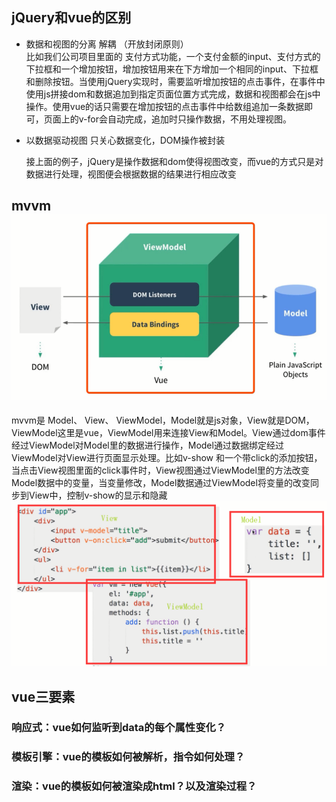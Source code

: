 ## jQuery和vue的区别

* 数据和视图的分离  解耦 （开放封闭原则）  
  比如我们公司项目里面的 支付方式功能，一个支付金额的input、支付方式的下拉框和一个增加按钮，增加按钮用来在下方增加一个相同的input、下拉框和删除按钮。当使用jQuery实现时，需要监听增加按钮的点击事件，在事件中使用js拼接dom和数据追加到指定页面位置方式完成，数据和视图都会在js中操作。使用vue的话只需要在增加按钮的点击事件中给数组追加一条数据即可，页面上的v-for会自动完成，追加时只操作数据，不用处理视图。

* 以数据驱动视图 只关心数据变化，DOM操作被封装

  接上面的例子，jQuery是操作数据和dom使得视图改变，而vue的方式只是对数据进行处理，视图便会根据数据的结果进行相应改变

## mvvm![](/assets/vue/mvvm.png)

mvvm是 Model、 View、 ViewModel，Model就是js对象，View就是DOM，ViewModel这里是vue，ViewModel用来连接View和Model。View通过dom事件经过ViewModel对Model里的数据进行操作，Model通过数据绑定经过ViewModel对View进行页面显示处理。比如v-show 和一个带click的添加按钮，当点击View视图里面的click事件时，View视图通过ViewModel里的方法改变Model数据中的变量，当变量修改，Model数据通过ViewModel将变量的改变同步到View中，控制v-show的显示和隐藏![](/assets/vue/mvvm1.png)

## vue三要素

### 响应式：vue如何监听到data的每个属性变化？





### 模板引擎：vue的模板如何被解析，指令如何处理？





### 渲染：vue的模板如何被渲染成html？以及渲染过程？



